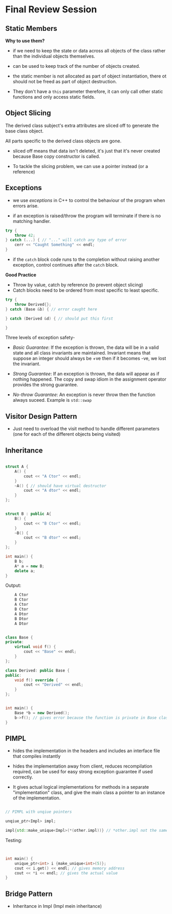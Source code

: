 # Final Review Session

## Static Members

**Why to use them?**
- if we need to keep the state or data across all objects of the class rather than the individual objects themselves.

- can be used to keep track of the number of objects created.

- the static member is not allocated as part of object instantiation, there ot should not be freed as part of object destruction.

- They don't have a `this` parameter therefore, it can only call other static functions and only access static fields.

## Object Slicing

The derived class subject's extra attributes are sliced off to generate the base class object.

All parts specific to the derived class objects are gone.

- sliced off means that data isn't deleted, it's just that it's never created because Base copy constructor is called. 

- To tackle the slicing problem, we can use a pointer instead (or a reference)

## Exceptions

- we use *exceptions* in C++ to control the behaviour of the program when errors arise. 

- if an exception is raised/throw the program will terminate if there is no matching handler. 

```C++
try {
    throw 42;
} catch (...) { // "..." will catch any type of error
    cerr << "Caught Something" << endl;
}
```

- if the `catch` block code runs to the completion without raising another exception, control continues after the `catch` block.

**Good Practice**

- Throw by value, catch by reference (to prevent object slicing)
- Catch blocks need to be ordered from most specific to least specific. 

```C++
try {
    throw Derived{};
} catch (Base &b) { // error caught here

} catch (Derived &d) { // should put this first

}
```

Three levels of exception safety- 
- *Basic Guarantee*: If the exception is thrown, the data will be in a valid state and all class invariants are maintained. 
Invariant means that suppose an integer should always be +ve then if it becomes -ve, we lost the invariant. 

- *Strong Guarantee*: If an exception is thrown, the data will appear as if nothing happened. The copy and swap idiom in the assignment operator provides the strong guarantee. 

- *No-throw Guarantee*: An exception is never throw then the function always suceed. Example is `std::swap`

## Visitor Design Pattern

- Just need to overload the visit method to handle different parameters (one for each of the different objects being visited)


## Inheritance

```C++

struct A {
    A() {
        cout << "A Ctor" << endl;
    }
    ~A() { // should have virtual destructor
        cout << "A dtor" << endl; 
    }
};


struct B : public A{
    B() {
        cout << "B Ctor" << endl;
    }
    ~B() {
        cout << "B dtor" << endl; 
    }
};

int main() {
    B b;
    A* a = new B;
    delete a; 
}

```
Output:
```bash
    A Ctor
    B Ctor
    A Ctor
    B Ctor
    A Dtor
    B Dtor
    A Dtor
```

```C++

class Base {
private:
    virtual void f() {
        cout << "Base" << endl;
    }
};

class Derived: public Base {
public:
    void f() override {
        cout << "Derived" << endl;
    }
};


int main() {
    Base *b = new Derived();
    b->f(); // gives error because the function is private in Base class
}

```

## PIMPL

- hides the implementation in the headers and includes an interface file that compiles instantly

- hides the implementation away from client, reduces recompilation required, can be used for easy strong exception guarantee if used correctly. 

- It gives actual logical implementations for methods in a separate "implementation" class, and give the main class a pointer to an instance of the implementation.

```C++

// PIMPL with unqiue pointers

unqiue_ptr<Impl> impl;

impl{std::make_unique<Impl>(*(other.impl))} // *other.impl not the same as other.impl.get()

```

Testing:

```C++


int main() {
    unique_ptr<int> i {make_unique<int>(5)};
    cout << i.get() << endl; // gives memory address
    cout << *i << endl; // gives the actual value
}


```

## Bridge Pattern

- Inheritance in Impl (Impl mein inheritance)
